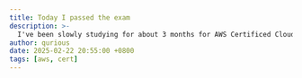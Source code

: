 ```yaml
---
title: Today I passed the exam
description: >-
  I've been slowly studying for about 3 months for AWS Certificed Cloud Practioner CLF-C02 exam.
author: qurious
date: 2025-02-22 20:55:00 +0800
tags: [aws, cert]
---
```


